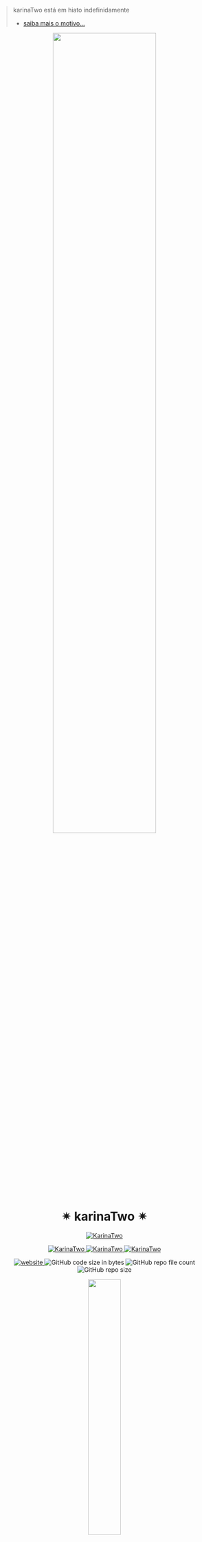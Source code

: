 
> karinaTwo está em hiato indefinidamente
> - [saiba mais o motivo...](https://discord.com/channels/853111207954874379/853118915604381736/1158973032384180224)


<p align="center">
<img width="69%" src="./assets/content/logo.png">
<br>

<h1 align="center">✴ karinaTwo ✴</h1>

<p align="center">
<a href="https://top.gg/bot/793530706319114261">
  <img src="https://top.gg/api/widget/793530706319114261.svg" alt="KarinaTwo" />
  </a>
</p>

<p align="center">
<a href="https://top.gg/bot/793530706319114261">
  <img src="https://top.gg/api/widget/status/793530706319114261.svg" alt="KarinaTwo" />
  </a>
<a href="https://top.gg/bot/793530706319114261">
  <img src="https://top.gg/api/widget/servers/793530706319114261.svg" alt="KarinaTwo" />
  </a>
<a href="https://top.gg/bot/793530706319114261">
  <img src="https://top.gg/api/widget/owner/793530706319114261.svg" alt="KarinaTwo" />
  </a>
</p>

<p align="center">
<a href="https://karinaTwo.repl.co">
  <img src="https://img.shields.io/badge/website-karinaTwo.repl.co-9cf" alt="website" />
  </a>
<img alt="GitHub code size in bytes" src="https://img.shields.io/github/languages/code-size/zelferry/karinaTwo_bot">
<img alt="GitHub repo file count" src="https://img.shields.io/github/directory-file-count/zelferry/karinaTwo_bot">
<img alt="GitHub repo size" src="https://img.shields.io/github/repo-size/zelferry/karinaTwo_bot">
</p>

<p align="center">
<a href="https://ko-fi.com/W7W7CNU5W">
 <img src="https://ko-fi.com/img/githubbutton_sm.svg" width="39%" />
</a>
</p>

## 💜 introdução

a karinaTwo e uma bot multiuso feita com muito carinho, amor e javascript, espero que todos respeitem esse repositório, e não usem para ganhar fama em seu bot, use apenas para aprender as funções que a **karinaTwo** possui!

## 🐱 docs
> [como copilar e executar a karinaTwo](docs/how-to-build.md)

## 🔗 links

> - [🙏 doações](https://ko-fi.com/karinatwo)
> - [🔗 linktree do zelferry](https://linktr.ee/zelferry)
> - [:bird: twitter da karinaTwo](https://twitter.com/karinaTwo_bot?s=09)
> - [🐱 servidor de suporte da karina](https://discord.gg/Xmu7HrH3yy)
> - [😁 adicione a karinaTwo!](https://discord.com/api/oauth2/authorize?client_id=793530706319114261&scope=bot+applications.commands&permissions=550360165470)

# menções Incriveis:

## criador da karinaTwo:

| [<img src="https://media.discordapp.net/attachments/954016374806700093/959103601324736612/20220329_013411.jpg" width=115><br><sub>@zelferry bunny</sub>](https://linktr.ee/zelferry) |
| :---: |

## desenhistas da foto de perfil da karinaTwo

| [<img src="./assets/content/special_thanks/m&m.png" width=115><br><sub>@M&M<br/>(desenhista da<br/>primeira versão)</sub>](https://twitter.com/Miguel94244829) | <img src="./assets/content/special_thanks/twickymccross.png" width=115><br><sub>TwickyMcCross#0659<br/>(desenhista da<br/> versão atual)</sub> |
| :---: | :---: |